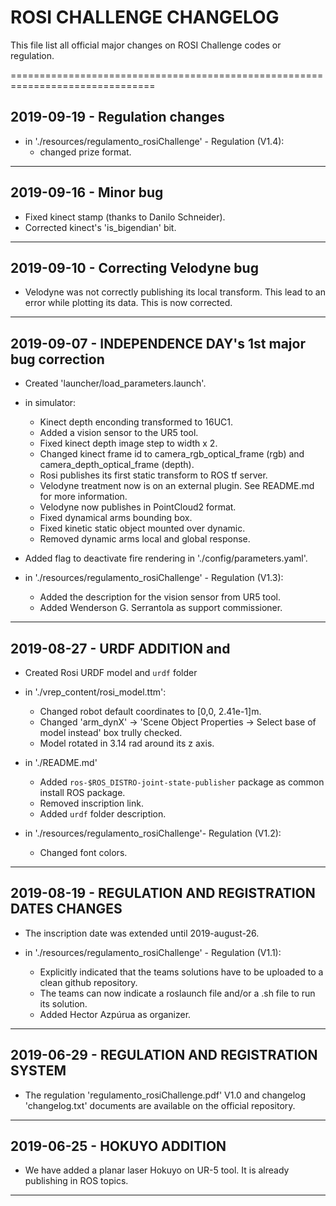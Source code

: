 # ROSI CHALLENGE CHANGELOG

This file list all official major changes on ROSI Challenge codes or regulation.

===============================================================================
## 2019-09-19 - Regulation changes

- in './resources/regulamento_rosiChallenge' - Regulation (V1.4):	
	- changed prize format.

---------------------------------------------------------------------------------
## 2019-09-16 - Minor bug 

- Fixed kinect stamp (thanks to Danilo Schneider).
- Corrected kinect's 'is_bigendian' bit.

---------------------------------------------------------------------------------
## 2019-09-10 - Correcting Velodyne bug


- Velodyne was not correctly publishing its local transform. This lead to an error while plotting its data. This is now corrected.


---------------------------------------------------------------------------------
## 2019-09-07 - INDEPENDENCE DAY's 1st major bug correction

- Created 'launcher/load_parameters.launch'.

- in simulator:
	- Kinect depth enconding transformed to 16UC1.
	- Added a vision sensor to the UR5 tool.
	- Fixed kinect depth image step to width x 2.
	- Changed kinect frame id to camera_rgb_optical_frame (rgb) and camera_depth_optical_frame (depth).
	- Rosi publishes its first static transform to ROS tf server.
	- Velodyne treatment now is on an external plugin. See README.md for more information.
	- Velodyne now publishes in PointCloud2 format.
	- Fixed dynamical arms bounding box.
	- Fixed kinetic static object mounted over dynamic.
	- Removed dynamic arms local and global response.
	
- Added flag to deactivate fire rendering in './config/parameters.yaml'.

- in './resources/regulamento_rosiChallenge' - Regulation (V1.3):
	- Added the description for the vision sensor from UR5 tool.
	- Added Wenderson G. Serrantola as support commissioner.


---------------------------------------------------------------------------------
## 2019-08-27 - URDF ADDITION and  

- Created Rosi URDF model and `urdf` folder

- in './vrep_content/rosi_model.ttm': 
	- Changed robot default coordinates to [0,0, 2.41e-1]m.
	- Changed 'arm_dynX' -> 'Scene Object Properties -> Select base of model instead' box trully checked.
	- Model rotated in 3.14 rad around its z axis.

- in './README.md'
	- Added `ros-$ROS_DISTRO-joint-state-publisher` package as common install ROS package.
	- Removed inscription link.
	- Added `urdf` folder description.

- in './resources/regulamento_rosiChallenge'- Regulation (V1.2):
	- Changed font colors.


---------------------------------------------------------------------------------
## 2019-08-19 - REGULATION AND REGISTRATION DATES CHANGES

- The inscription date was extended until 2019-august-26.

- in './resources/regulamento_rosiChallenge' - Regulation (V1.1):
	- Explicitly indicated that the teams solutions have to be uploaded to a clean github repository.
	- The teams can now indicate a roslaunch file and/or a .sh file to run its solution.
	- Added Hector Azpúrua as organizer.


---------------------------------------------------------------------------------
## 2019-06-29 - REGULATION AND REGISTRATION SYSTEM

- The regulation 'regulamento_rosiChallenge.pdf' V1.0 and changelog 'changelog.txt' documents are available on the official repository.


---------------------------------------------------------------------------------
## 2019-06-25 - HOKUYO ADDITION

- We have added a planar laser Hokuyo on UR-5 tool. It is already publishing in ROS topics.


---------------------------------------------------------------------------------
